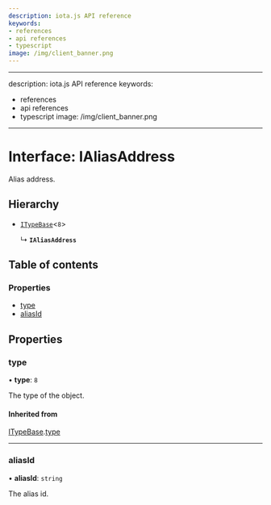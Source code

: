 ```yaml
---
description: iota.js API reference
keywords:
- references
- api references
- typescript
image: /img/client_banner.png
---
```

---
description: iota.js API reference
keywords:
- references
- api references
- typescript
image: /img/client_banner.png
---
# Interface: IAliasAddress

Alias address.

## Hierarchy

- [`ITypeBase`](ITypeBase.md)<``8``\>

  ↳ **`IAliasAddress`**

## Table of contents

### Properties

- [type](IAliasAddress.md#type)
- [aliasId](IAliasAddress.md#aliasid)

## Properties

### type

• **type**: ``8``

The type of the object.

#### Inherited from

[ITypeBase](ITypeBase.md).[type](ITypeBase.md#type)

___

### aliasId

• **aliasId**: `string`

The alias id.
